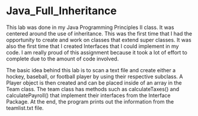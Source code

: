 # Java_Full_Inheritance

This lab was done in my Java Programming Principles II class. It was centered around the use of inheritance. This was the first time that I had the opportunity to create and work on classes that extend super classes. It was also the first time that I created Interfaces that I could implement in my code. I am really proud of this assignment because it took a lot of effort to complete due to the amount of code involved.

The basic idea behind this lab is to scan a text file and create either a hockey, baseball, or football player by using their respective subclass. A Player object is then created and can be placed inside of an array in the Team class. The team class has methods such as calculateTaxes() and calculatePayroll() that implement their interfaces from the Interface Package.
At the end, the program prints out the information from the teamlist.txt file.

